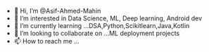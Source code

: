 - 👋 Hi, I’m @Asif-Ahmed-Mahin
- 👀 I’m interested in Data Science, ML, Deep learning, Android dev
- 🌱 I’m currently learning ...DSA,Python,Scikitlearn,Java,Kotlin
- 💞️ I’m looking to collaborate on ...ML deployment projects
- 📫 How to reach me ...


<!---
Asif-Ahmed-Mahin/Asif-Ahmed-Mahin is a ✨ special ✨ repository because its `README.md` (this file) appears on your GitHub profile.
You can click the Preview link to take a look at your changes.
--->
